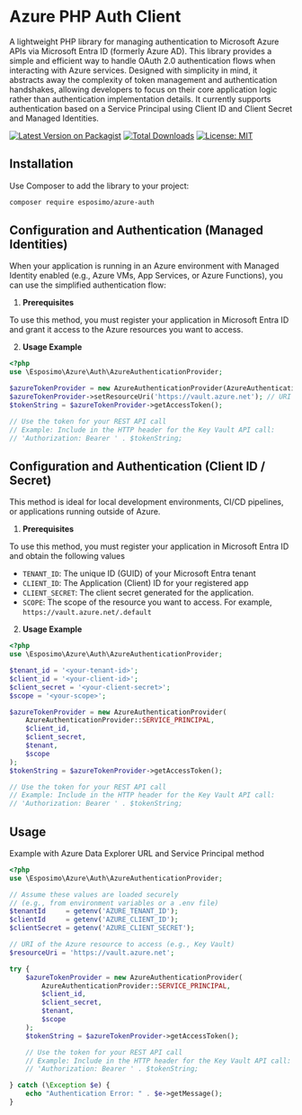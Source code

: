# Azure PHP Auth Client

A lightweight PHP library for managing authentication to Microsoft Azure APIs via Microsoft Entra ID (formerly Azure
AD). This library provides a simple and efficient way to handle OAuth 2.0 authentication flows when interacting with
Azure services. Designed with simplicity in mind, it abstracts away the complexity of token management and
authentication handshakes, allowing developers to focus on their core application logic rather than authentication
implementation details.
It currently supports authentication based on a Service Principal using Client ID and Client Secret and Managed Identities.

[![Latest Version on Packagist](https://img.shields.io/packagist/v/esposimo/assertion.svg?style=flat-square)](https://packagist.org/packages/esposimo/azure-auth)
[![Total Downloads](https://img.shields.io/packagist/dt/esposimo/assertion.svg?style=flat-square)](https://packagist.org/packages/esposimo/azure-auth)
[![License: MIT](https://img.shields.io/badge/License-MIT-yellow.svg)](https://opensource.org/licenses/MIT)

## Installation
Use Composer to add the library to your project:

```bash
composer require esposimo/azure-auth
```

## Configuration and Authentication (Managed Identities)

When your application is running in an Azure environment with Managed Identity enabled (e.g., Azure VMs, App Services,
or Azure Functions), you can use the simplified authentication flow:

1. **Prerequisites**
   
To use this method, you must register your application in Microsoft Entra ID and grant it access to the Azure
resources you want to access.

2. **Usage Example**
   
```php
<?php
use \Esposimo\Azure\Auth\AzureAuthenticationProvider;

$azureTokenProvider = new AzureAuthenticationProvider(AzureAuthenticationProvider::MANAGED_IDENTITY);
$azureTokenProvider->setResourceUri('https://vault.azure.net'); // URI of the Azure resource to access (e.g., Key Vault)
$tokenString = $azureTokenProvider->getAccessToken();

// Use the token for your REST API call
// Example: Include in the HTTP header for the Key Vault API call:
// 'Authorization: Bearer ' . $tokenString;
```

## Configuration and Authentication (Client ID / Secret)

This method is ideal for local development environments, CI/CD pipelines, or applications running outside of Azure.

1. **Prerequisites**
   
To use this method, you must register your application in Microsoft Entra ID and obtain the following values
- `TENANT_ID`: The unique ID (GUID) of your Microsoft Entra tenant
- `CLIENT_ID`: The Application (Client) ID for your registered app
- `CLIENT_SECRET`: The client secret generated for the application.
- `SCOPE`: The scope of the resource you want to access. For example, `https://vault.azure.net/.default`

2. **Usage Example**

```php
<?php
use \Esposimo\Azure\Auth\AzureAuthenticationProvider;

$tenant_id = '<your-tenant-id>';
$client_id = '<your-client-id>';
$client_secret = '<your-client-secret>';
$scope = '<your-scope>';

$azureTokenProvider = new AzureAuthenticationProvider(
    AzureAuthenticationProvider::SERVICE_PRINCIPAL, 
    $client_id, 
    $client_secret, 
    $tenant, 
    $scope
);
$tokenString = $azureTokenProvider->getAccessToken();

// Use the token for your REST API call
// Example: Include in the HTTP header for the Key Vault API call:
// 'Authorization: Bearer ' . $tokenString;
```

## Usage
Example with Azure Data Explorer URL and Service Principal method

```php
<?php
use \Esposimo\Azure\Auth\AzureAuthenticationProvider;

// Assume these values are loaded securely 
// (e.g., from environment variables or a .env file)
$tenantId     = getenv('AZURE_TENANT_ID');
$clientId     = getenv('AZURE_CLIENT_ID');
$clientSecret = getenv('AZURE_CLIENT_SECRET');

// URI of the Azure resource to access (e.g., Key Vault)
$resourceUri = 'https://vault.azure.net'; 

try {
    $azureTokenProvider = new AzureAuthenticationProvider(
        AzureAuthenticationProvider::SERVICE_PRINCIPAL, 
        $client_id, 
        $client_secret, 
        $tenant, 
        $scope
    );
    $tokenString = $azureTokenProvider->getAccessToken();

    // Use the token for your REST API call
    // Example: Include in the HTTP header for the Key Vault API call:
    // 'Authorization: Bearer ' . $tokenString;

} catch (\Exception $e) {
    echo "Authentication Error: " . $e->getMessage();
}
```

